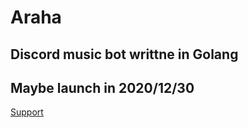 # Araha

## Discord music bot writtne in Golang

## Maybe launch in 2020/12/30

[Support](https://discord.gg/x7q2HkyBcj)
